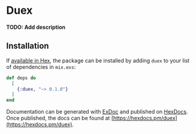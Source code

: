 # Duex

**TODO: Add description**

## Installation

If [available in Hex](https://hex.pm/docs/publish), the package can be installed
by adding `duex` to your list of dependencies in `mix.exs`:

```elixir
def deps do
  [
    {:duex, "~> 0.1.0"}
  ]
end
```

Documentation can be generated with [ExDoc](https://github.com/elixir-lang/ex_doc)
and published on [HexDocs](https://hexdocs.pm). Once published, the docs can
be found at [https://hexdocs.pm/duex](https://hexdocs.pm/duex).

